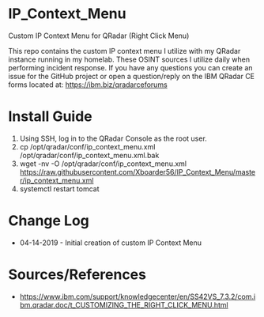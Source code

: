 # IP_Context_Menu
Custom IP Context Menu for QRadar (Right Click Menu)

This repo contains the custom IP context menu I utilize with my QRadar instance running in my homelab. These OSINT sources I utilize daily when performing incident response. If you have any questions you can create an issue for the GitHub project or open a question/reply on the IBM QRadar CE forms located at: https://ibm.biz/qradarceforums

# Install Guide
1. Using SSH, log in to the QRadar Console as the root user.
2. cp /opt/qradar/conf/ip_context_menu.xml /opt/qradar/conf/ip_context_menu.xml.bak
3. wget -nv -O /opt/qradar/conf/ip_context_menu.xml https://raw.githubusercontent.com/Xboarder56/IP_Context_Menu/master/ip_context_menu.xml
4. systemctl restart tomcat

# Change Log
  - 04-14-2019 - Initial creation of custom IP Context Menu

# Sources/References
- https://www.ibm.com/support/knowledgecenter/en/SS42VS_7.3.2/com.ibm.qradar.doc/t_CUSTOMIZING_THE_RIGHT_CLICK_MENU.html
